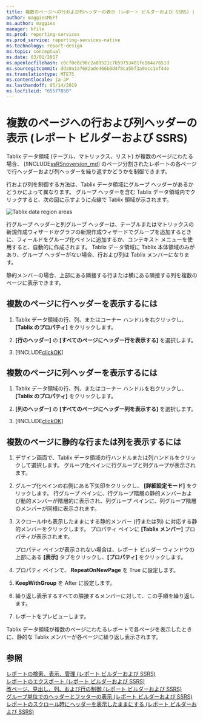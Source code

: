 ```yaml
---
title: 複数のページへの行および列ヘッダーの表示 (レポート ビルダーおよび SSRS) | Microsoft Docs
author: maggiesMSFT
ms.author: maggies
manager: kfile
ms.prod: reporting-services
ms.prod_service: reporting-services-native
ms.technology: report-design
ms.topic: conceptual
ms.date: 03/01/2017
ms.openlocfilehash: c0cf0e8c98c2a89521c7b59753401fe164a7651d
ms.sourcegitcommit: dda9a1a7682ade466b8d4f0ca56f3a9ecc1ef44e
ms.translationtype: MTE75
ms.contentlocale: ja-JP
ms.lasthandoff: 05/14/2019
ms.locfileid: "65577850"
---
```

# <a name="display-row-and-column-headers-on-multiple-pages-report-builder-and-ssrs"></a>複数のページへの行および列ヘッダーの表示 (レポート ビルダーおよび SSRS)

  Tablix データ領域 (テーブル、マトリックス、リスト) が複数のページにわたる場合、 [!INCLUDE[ssRSnoversion_md](../../includes/ssrsnoversion-md.md)] のページ分割されたレポートの各ページで行ヘッダーおよび列ヘッダーを繰り返すかどうかを制御できます。
  
 行および列を制御する方法は、Tablix データ領域にグループ ヘッダーがあるかどうかによって異なります。 グループ ヘッダーを含む Tablix データ領域内でクリックすると、次の図に示すように点線で Tablix 領域が示されます。  
  
 ![Tablix data region areas](../../reporting-services/report-design/media/rs-tablixareas.gif "Tablix data region areas")  
  
 行グループ ヘッダーと列グループ ヘッダーは、テーブルまたはマトリックスの新規作成ウィザードかグラフの新規作成ウィザードでグループを追加するときに、フィールドをグループ化ペインに追加するか、コンテキスト メニューを使用すると、自動的に作成されます。 Tablix データ領域に Tablix 本体領域のみがあり、グループ ヘッダーがない場合、行および列は Tablix メンバーになります。  
  
 静的メンバーの場合、上部にある隣接する行または横にある隣接する列を複数のページに表示できます。  
  
## <a name="to-display-row-headers-on-multiple-pages"></a>複数のページに行ヘッダーを表示するには  
  
1. Tablix データ領域の行、列、またはコーナー ハンドルを右クリックし、 **[Tablix のプロパティ]** をクリックします。  
  
2. **[行のヘッダー]** の **[すべてのページにヘッダー行を表示する]** を選択します。  
  
3. [!INCLUDE[clickOK](../../includes/clickok-md.md)]  
  
## <a name="to-display-column-headers-on-multiple-pages"></a>複数のページに列ヘッダーを表示するには  
  
1. Tablix データ領域の行、列、またはコーナー ハンドルを右クリックし、 **[Tablix のプロパティ]** をクリックします。  
  
2. **[列のヘッダー]** の **[すべてのページにヘッダー列を表示する]** を選択します。  
  
3. [!INCLUDE[clickOK](../../includes/clickok-md.md)]  
  
## <a name="to-display-a-static-row-or-column-on-multiple-pages"></a>複数のページに静的な行または列を表示するには  
  
1. デザイン画面で、Tablix データ領域の行ハンドルまたは列ハンドルをクリックして選択します。 グループ化ペインに行グループと列グループが表示されます。  
  
2. グループ化ペインの右側にある下矢印をクリックし、 **[詳細設定モード]** をクリックします。 行グループ ペインに、行グループ階層の静的メンバーおよび動的メンバーが階層的に表示され、列グループ ペインに、列グループ階層のメンバーが同様に表示されます。  
  
3. スクロール中も表示したままにする静的メンバー (行または列) に対応する静的メンバーをクリックします。 プロパティ ペインに **[Tablix メンバー]** プロパティが表示されます。  
  
     プロパティ ペインが表示されない場合は、レポート ビルダー ウィンドウの上部にある **[表示]** タブをクリックし、**[プロパティ]** をクリックします。  
  
4. プロパティ ペインで、 **RepeatOnNewPage** を True に設定します。  
  
5. **KeepWithGroup** を After に設定します。  
  
6. 繰り返し表示するすべての隣接するメンバーに対して、この手順を繰り返します。  
  
7. レポートをプレビューします。  
  
 Tablix データ領域が複数のページにわたるレポートで各ページを表示したときに、静的な Tablix メンバーが各ページに繰り返し表示されます。  
  
## <a name="see-also"></a>参照  
 [レポートの検索、表示、管理 (レポート ビルダーおよび SSRS)](../../reporting-services/report-builder/finding-viewing-and-managing-reports-report-builder-and-ssrs.md)   
 [レポートのエクスポート &#40;レポート ビルダーおよび SSRS&#41;](../../reporting-services/report-builder/export-reports-report-builder-and-ssrs.md)   
 [改ページ、見出し、列、および行の制御 (レポート ビルダーおよび SSRS)](../../reporting-services/report-design/controlling-page-breaks-headings-columns-and-rows-report-builder-and-ssrs.md)   
 [グループ単位でのヘッダーとフッターの表示 &#40;レポート ビルダーおよび SSRS&#41;](../../reporting-services/report-design/display-headers-and-footers-with-a-group-report-builder-and-ssrs.md)   
 [レポートのスクロール時にヘッダーを表示したままにする (レポート ビルダーおよび SSRS)](../../reporting-services/report-design/keep-headers-visible-when-scrolling-through-a-report-report-builder-and-ssrs.md)  
  
  

